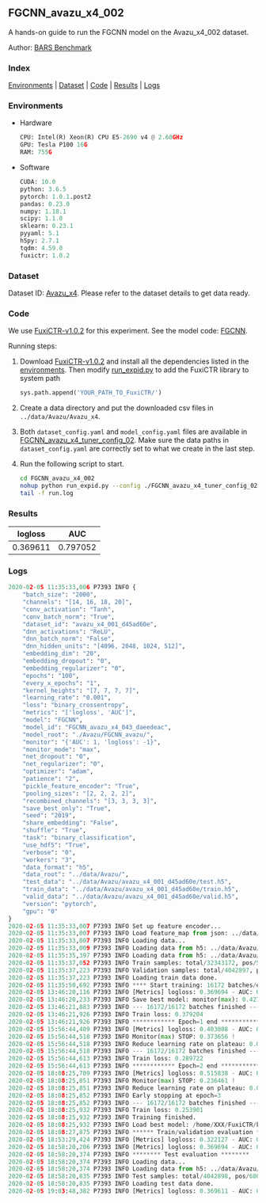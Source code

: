 ## FGCNN_avazu_x4_002

A hands-on guide to run the FGCNN model on the Avazu_x4_002 dataset.

Author: [BARS Benchmark](https://github.com/reczoo/BARS/blob/main/CITATION)

### Index
[Environments](#Environments) | [Dataset](#Dataset) | [Code](#Code) | [Results](#Results) | [Logs](#Logs)

### Environments
+ Hardware

  ```python
  CPU: Intel(R) Xeon(R) CPU E5-2690 v4 @ 2.60GHz
  GPU: Tesla P100 16G
  RAM: 755G

  ```

+ Software

  ```python
  CUDA: 10.0
  python: 3.6.5
  pytorch: 1.0.1.post2
  pandas: 0.23.0
  numpy: 1.18.1
  scipy: 1.1.0
  sklearn: 0.23.1
  pyyaml: 5.1
  h5py: 2.7.1
  tqdm: 4.59.0
  fuxictr: 1.0.2
  ```

### Dataset
Dataset ID: [Avazu_x4](https://github.com/reczoo/Datasets/tree/main/Avazu/Avazu_x4). Please refer to the dataset details to get data ready.

### Code

We use [FuxiCTR-v1.0.2](https://github.com/reczoo/FuxiCTR/tree/v1.0.2) for this experiment. See the model code: [FGCNN](https://github.com/reczoo/FuxiCTR/blob/v1.0.2/fuxictr/pytorch/models/FGCNN.py).

Running steps:

1. Download [FuxiCTR-v1.0.2](https://github.com/reczoo/FuxiCTR/archive/refs/tags/v1.0.2.zip) and install all the dependencies listed in the [environments](#environments). Then modify [run_expid.py](./run_expid.py#L5) to add the FuxiCTR library to system path
    
    ```python
    sys.path.append('YOUR_PATH_TO_FuxiCTR/')
    ```

2. Create a data directory and put the downloaded csv files in `../data/Avazu/Avazu_x4`.

3. Both `dataset_config.yaml` and `model_config.yaml` files are available in [FGCNN_avazu_x4_tuner_config_02](./FGCNN_avazu_x4_tuner_config_02). Make sure the data paths in `dataset_config.yaml` are correctly set to what we create in the last step.

4. Run the following script to start.

    ```bash
    cd FGCNN_avazu_x4_002
    nohup python run_expid.py --config ./FGCNN_avazu_x4_tuner_config_02 --expid FGCNN_avazu_x4_043_958cbd01 --gpu 0 > run.log &
    tail -f run.log
    ```

### Results

| logloss | AUC  |
|:--------------------:|:--------------------:|
| 0.369611 | 0.797052  |


### Logs
```python
2020-02-05 11:35:33,006 P7393 INFO {
    "batch_size": "2000",
    "channels": "[14, 16, 18, 20]",
    "conv_activation": "Tanh",
    "conv_batch_norm": "True",
    "dataset_id": "avazu_x4_001_d45ad60e",
    "dnn_activations": "ReLU",
    "dnn_batch_norm": "False",
    "dnn_hidden_units": "[4096, 2048, 1024, 512]",
    "embedding_dim": "20",
    "embedding_dropout": "0",
    "embedding_regularizer": "0",
    "epochs": "100",
    "every_x_epochs": "1",
    "kernel_heights": "[7, 7, 7, 7]",
    "learning_rate": "0.001",
    "loss": "binary_crossentropy",
    "metrics": "['logloss', 'AUC']",
    "model": "FGCNN",
    "model_id": "FGCNN_avazu_x4_043_daeedeac",
    "model_root": "./Avazu/FGCNN_avazu/",
    "monitor": "{'AUC': 1, 'logloss': -1}",
    "monitor_mode": "max",
    "net_dropout": "0",
    "net_regularizer": "0",
    "optimizer": "adam",
    "patience": "2",
    "pickle_feature_encoder": "True",
    "pooling_sizes": "[2, 2, 2, 2]",
    "recombined_channels": "[3, 3, 3, 3]",
    "save_best_only": "True",
    "seed": "2019",
    "share_embedding": "False",
    "shuffle": "True",
    "task": "binary_classification",
    "use_hdf5": "True",
    "verbose": "0",
    "workers": "3",
    "data_format": "h5",
    "data_root": "../data/Avazu/",
    "test_data": "../data/Avazu/avazu_x4_001_d45ad60e/test.h5",
    "train_data": "../data/Avazu/avazu_x4_001_d45ad60e/train.h5",
    "valid_data": "../data/Avazu/avazu_x4_001_d45ad60e/valid.h5",
    "version": "pytorch",
    "gpu": "0"
}
2020-02-05 11:35:33,007 P7393 INFO Set up feature encoder...
2020-02-05 11:35:33,007 P7393 INFO Load feature_map from json: ../data/Avazu/avazu_x4_001_d45ad60e/feature_map.json
2020-02-05 11:35:33,007 P7393 INFO Loading data...
2020-02-05 11:35:33,009 P7393 INFO Loading data from h5: ../data/Avazu/avazu_x4_001_d45ad60e/train.h5
2020-02-05 11:35:35,397 P7393 INFO Loading data from h5: ../data/Avazu/avazu_x4_001_d45ad60e/valid.h5
2020-02-05 11:35:37,052 P7393 INFO Train samples: total/32343172, pos/5492052, neg/26851120, ratio/16.98%
2020-02-05 11:35:37,223 P7393 INFO Validation samples: total/4042897, pos/686507, neg/3356390, ratio/16.98%
2020-02-05 11:35:37,223 P7393 INFO Loading train data done.
2020-02-05 11:35:50,692 P7393 INFO **** Start training: 16172 batches/epoch ****
2020-02-05 13:46:20,116 P7393 INFO [Metrics] logloss: 0.369694 - AUC: 0.796808
2020-02-05 13:46:20,233 P7393 INFO Save best model: monitor(max): 0.427113
2020-02-05 13:46:21,883 P7393 INFO --- 16172/16172 batches finished ---
2020-02-05 13:46:21,926 P7393 INFO Train loss: 0.379204
2020-02-05 13:46:21,926 P7393 INFO ************ Epoch=1 end ************
2020-02-05 15:56:44,409 P7393 INFO [Metrics] logloss: 0.403008 - AUC: 0.776663
2020-02-05 15:56:44,518 P7393 INFO Monitor(max) STOP: 0.373656 !
2020-02-05 15:56:44,518 P7393 INFO Reduce learning rate on plateau: 0.000100
2020-02-05 15:56:44,518 P7393 INFO --- 16172/16172 batches finished ---
2020-02-05 15:56:44,613 P7393 INFO Train loss: 0.289722
2020-02-05 15:56:44,613 P7393 INFO ************ Epoch=2 end ************
2020-02-05 18:08:25,709 P7393 INFO [Metrics] logloss: 0.515838 - AUC: 0.752300
2020-02-05 18:08:25,851 P7393 INFO Monitor(max) STOP: 0.236461 !
2020-02-05 18:08:25,851 P7393 INFO Reduce learning rate on plateau: 0.000010
2020-02-05 18:08:25,852 P7393 INFO Early stopping at epoch=3
2020-02-05 18:08:25,852 P7393 INFO --- 16172/16172 batches finished ---
2020-02-05 18:08:25,932 P7393 INFO Train loss: 0.253901
2020-02-05 18:08:25,932 P7393 INFO Training finished.
2020-02-05 18:08:25,932 P7393 INFO Load best model: /home/XXX/FuxiCTR/benchmarks/Avazu/FGCNN_avazu/avazu_x4_001_d45ad60e/FGCNN_avazu_x4_043_daeedeac_avazu_x4_001_d45ad60e_model.ckpt
2020-02-05 18:08:27,875 P7393 INFO ****** Train/validation evaluation ******
2020-02-05 18:53:29,424 P7393 INFO [Metrics] logloss: 0.322127 - AUC: 0.865346
2020-02-05 18:58:20,206 P7393 INFO [Metrics] logloss: 0.369694 - AUC: 0.796808
2020-02-05 18:58:20,374 P7393 INFO ******** Test evaluation ********
2020-02-05 18:58:20,374 P7393 INFO Loading data...
2020-02-05 18:58:20,374 P7393 INFO Loading data from h5: ../data/Avazu/avazu_x4_001_d45ad60e/test.h5
2020-02-05 18:58:20,835 P7393 INFO Test samples: total/4042898, pos/686507, neg/3356391, ratio/16.98%
2020-02-05 18:58:20,835 P7393 INFO Loading test data done.
2020-02-05 19:03:48,382 P7393 INFO [Metrics] logloss: 0.369611 - AUC: 0.797052

```
